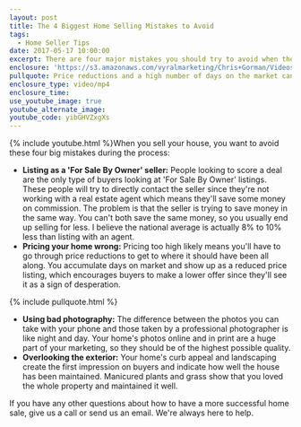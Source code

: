 ```yaml
---
layout: post
title: The 4 Biggest Home Selling Mistakes to Avoid
tags:
  - Home Seller Tips
date: 2017-05-17 10:00:00
excerpt: There are four major mistakes you should try to avoid when the time comes to sell your house.
enclosure: 'https://s3.amazonaws.com/vyralmarketing/Chris+Gorman/Videos/May+17/Triangle+Area+Real+Estate-+4+Mistakes+to+Avoid+When+Listing+Your+House.mp4'
pullquote: Price reductions and a high number of days on the market can make you look desperate.
enclosure_type: video/mp4
enclosure_time:
use_youtube_image: true
youtube_alternate_image:
youtube_code: yibGHVZxgXs
---
```



{% include youtube.html %}When you sell your house, you want to avoid these four big mistakes during the process:

* **Listing as a 'For Sale By Owner' seller:** People looking to score a deal are the only type of buyers looking at 'For Sale By Owner' listings. These people will try to directly contact the seller since they're not working with a real estate agent which means they'll save some money on commission. The problem is that the seller is trying to save money in the same way. You can't both save the same money, so you usually end up selling for less. I believe the national average is actually 8% to 10% less than listing with an agent.
* **Pricing your home wrong:** Pricing too high likely means you'll have to go through price reductions to get to where it should have been all along. You accumulate days on market and show up as a reduced price listing, which encourages buyers to make a lower offer since they'll see it as a sign of desperation.

{% include pullquote.html %}

* **Using bad photography:** The difference between the photos you can take with your phone and those taken by a professional photographer is like night and day. Your home's photos online and in print are a huge part of your marketing, so they should be of the highest possible quality.
* **Overlooking the exterior:** Your home's curb appeal and landscaping create the first impression on buyers and indicate how well the house has been maintained. Manicured plants and grass show that you loved the whole property and maintained it well.

If you have any other questions about how to have a more successful home sale, give us a call or send us an email. We're always here to help.
